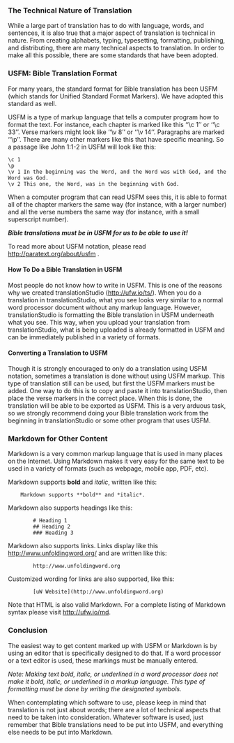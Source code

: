 
### The Technical Nature of Translation

While a large part of translation has to do with language, words, and sentences, it is also true that a major aspect of translation is technical in nature. From creating alphabets, typing, typesetting, formatting, publishing, and distributing, there are many technical aspects to translation. In order to make all this possible, there are some standards that have been adopted.

### USFM: Bible Translation Format

For many years, the standard format for Bible translation has been USFM (which stands for Unified Standard Format Markers). We have adopted this standard as well.

USFM is a type of markup language that tells a computer program how to format the text. For instance, each chapter is marked like this ‘‘\c 1’’ or ‘‘\c 33’’. Verse markers might look like ‘‘\v 8’’ or ‘‘\v 14’’. Paragraphs are marked ‘‘\p’’. There are many other markers like this that have specific meaning. So a passage like John 1:1-2 in USFM will look like this:

    \c 1
    \p
    \v 1 In the beginning was the Word, and the Word was with God, and the Word was God.
    \v 2 This one, the Word, was in the beginning with God.

When a computer program that can read USFM sees this, it is able to format all of the chapter markers the same way (for instance, with a larger number) and all the verse numbers the same way (for instance, with a small superscript number).

***Bible translations must be in USFM for us to be able to use it!***

To read more about USFM notation, please read http://paratext.org/about/usfm .

#### How To Do a Bible Translation in USFM

Most people do not know how to write in USFM. This is one of the reasons why we created translationStudio (http://ufw.io/ts/). When you do a translation in translationStudio, what you see looks very similar to a normal word processor document without any markup language. However, translationStudio is formatting the Bible translation in USFM underneath what you see. This way, when you upload your translation from translationStudio, what is being uploaded is already formatted in USFM and can be immediately published in a variety of formats.

#### Converting a Translation to USFM

Though it is strongly encouraged to only do a translation using USFM notation, sometimes a translation is done without using USFM markup. This type of translation still can be used, but first the USFM markers must be added. One way to do this is to copy and paste it into translationStudio, then place the verse markers in the correct place. When this is done, the translation will be able to be exported as USFM. This is a very arduous task, so we strongly recommend doing your Bible translation work from the beginning in translationStudio or some other program that uses USFM.


### Markdown for Other Content

Markdown is a very common markup language that is used in many places on the Internet.  Using Markdown makes it very easy for the same text to be used in a variety of formats (such as webpage, mobile app, PDF, etc).

Markdown supports **bold** and *italic*, written like this:

        Markdown supports **bold** and *italic*.

Markdown also supports headings like this:

            # Heading 1
            ## Heading 2
            ### Heading 3

Markdown also supports links. Links display like this http://www.unfoldingword.org/ and are written like this:

            http://www.unfoldingword.org

Customized wording for links are also supported, like this:

            [uW Website](http://www.unfoldingword.org)

Note that HTML is also valid Markdown.  For a complete listing of Markdown syntax please visit http://ufw.io/md.

### Conclusion

The easiest way to get content marked up with USFM or Markdown is by using an editor that is specifically designed to do that. If a word processor or a text editor is used, these markings must be manually entered.

*Note: Making text bold, italic, or underlined in a word processor does not make it bold, italic, or underlined in a markup language. This type of formatting must be done by writing the designated symbols.*

When contemplating which software to use, please keep in mind that translation is not just about words; there are a lot of technical aspects that need to be taken into consideration. Whatever software is used, just remember that Bible translations need to be put into USFM, and everything else needs to be put into Markdown.
